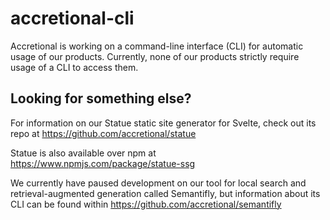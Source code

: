 # accretional-cli

Accretional is working on a command-line interface (CLI) for automatic usage of our products. Currently, none of our products strictly require usage of a CLI to access them.

## Looking for something else?

For information on our Statue static site generator for Svelte, check out its repo at https://github.com/accretional/statue

Statue is also available over npm at https://www.npmjs.com/package/statue-ssg

We currently have paused development on our tool for local search and retrieval-augmented generation called Semantifly, but information about its CLI can be found within https://github.com/accretional/semantifly
